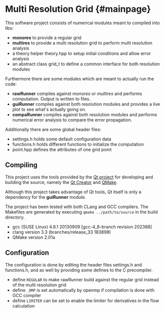 Multi Resolution Grid {#mainpage}
=====================

This software project consists of numerical modules meant to compiled into libs:

- **monores** to provide a regular grid
- **multires** to provide a multi resolution grid to perform multi resolution analysis
- a theory helper theory.hpp to setup initial conditions and allow error analysis
- an abstract class grid_t to define a common interface for both resolution modules

Furthermore there are some modules which are meant to actually run the code:

- **rawRunner** compiles against *monores* or *multires* and performs computation.
  Output is written to files.
- **guiRunner** compiles against both resolution modules and provides a live plot to see
  what's actually going on.
- **compaRunner** compiles against both resolution modules and performs numerical error
  analysis to compare the error propagation.

Additionally there are some global header files:

- settings.h holds some default configuration data
- functions.h holds different functions to initialize the computation
- point.hpp defines the attributes of one grid point

## Compiling

This project uses the tools provided by the [Qt project](http://qt-project.org/)
for developing and building the source, namely the [Qt Creator](http://qt-project.org/wiki/Category:Tools::QtCreator)
and [QMake](http://qt-project.org/doc/qt-4.8/qmake-manual.html).

Although this project takes advantage of Qt tools, Qt itself is only a dependency for
the **guiRunner** module.

The project has been tested with both CLang and GCC compilers. The Makefiles are
generated by executing `qmake ../path/to/source` in the build directory.

- gcc (SUSE Linux) 4.8.1 20130909 [gcc-4_8-branch revision 202388]
- clang version 3.3 (branches/release_33 183898)
- QMake version 2.01a

## Configuration

The configuration is done by editing the header files settings.h and functions.h,
and as well by providing some defines to the C precompiler.

- define `REGULAR` to make rawRunner build against the regular grid instead of the multi resolution grid
- define `_OMP` is set automatically by openmp if compilation is done with GCC compiler
- define `LIMITER` can be set to enable the limiter for derivatives in the flow calculation
